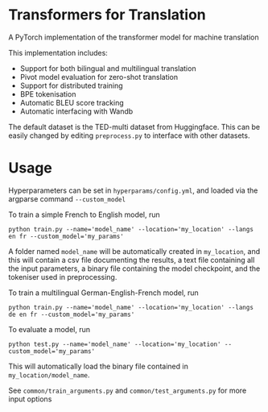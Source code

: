 # Transformers for Translation 
A PyTorch implementation of the transformer model for machine translation

This implementation includes:

- Support for both bilingual and multilingual translation
- Pivot model evaluation for zero-shot translation
- Support for distributed training
- BPE tokenisation
- Automatic BLEU score tracking
- Automatic interfacing with Wandb 

The default dataset is the TED-multi dataset from Huggingface. This can be easily changed by editing `preprocess.py`
to interface with other datasets. 
 

# Usage

Hyperparameters can be set in `hyperparams/config.yml`, and loaded via the argparse command `--custom_model`

To train a simple French to English model, run

`python train.py --name='model_name' --location='my_location' --langs en fr --custom_model='my_params'`

A folder named `model_name` will be automatically created in `my_location`, and this will contain a csv file documenting 
the results, a text file containing all the input parameters, a binary file containing the model checkpoint, and the
tokeniser used in preprocessing.

To train a multilingual German-English-French model, run

`python train.py --name='model_name' --location='my_location' --langs de en fr --custom_model='my_params'`

To evaluate a model, run

`python test.py --name='model_name' --location='my_location' --custom_model='my_params'`

This will automatically load the binary file contained in `my_location/model_name`. 
 
See `common/train_arguments.py` and `common/test_arguments.py` for more input options
